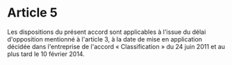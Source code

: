 # Article 5

  
Les dispositions du présent accord sont applicables à l'issue du délai d'opposition mentionné à l'article 3, à la date de mise en application décidée dans l'entreprise de l'accord « Classification » du 24 juin 2011 et au plus tard le 10 février 2014.

